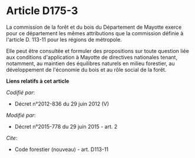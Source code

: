 # Article D175-3

La commission de la forêt et du bois du Département de Mayotte exerce pour ce département les mêmes attributions que la
commission définie à l'article D. 113-11 pour les régions de métropole.

Elle peut être consultée et formuler des propositions sur toute question liée aux conditions d'application à Mayotte de
directives nationales tenant, notamment, au maintien des équilibres naturels en milieu forestier, au développement de
l'économie du bois et au rôle social de la forêt.

**Liens relatifs à cet article**

_Codifié par_:

  - Décret n°2012-836 du 29 juin 2012 (V)

_Modifié par_:

  - Décret n°2015-778 du 29 juin 2015 - art. 2

_Cite_:

  - Code forestier (nouveau) - art. D113-11
